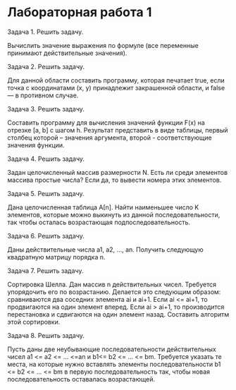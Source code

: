 # Лабораторная работа 1
Задача 1. Решить задачу.

Вычислить значение выражения по формуле (все переменные принимают действительные значения).

Задача 2. Решить задачу.

Для данной области составить программу, которая печатает true, если точка с координатами (х, у) принадлежит закрашенной области, и false — в противном случае.

Задача 3. Решить задачу.

Составить программу для вычисления значений функции F(x) на отрезке [а, b] с шагом h. Результат представить в виде таблицы, первый столбец которой – значения аргумента, второй - соответствующие значения функции.

Задача 4. Решить задачу.

Задан целочисленный массив размерности N. Есть ли среди элементов массива простые числа? Если да, то вывести номера этих элементов.

Задача 5. Решить задачу.

Дана целочисленная таблица А[n]. Найти наименьшее число K элементов, которые можно выкинуть из данной последовательности, так чтобы осталась возрастающая подпоследовательность.

Задача 6. Решить задачу.

Даны действительные числа a1, a2, …, an. Получить следующую квадратную матрицу порядка n.

Задача 7. Решить задачу.

Сортировка Шелла. Дан массив n действительных чисел. Требуется упорядочить его по возрастанию. Делается это следующим образом: сравниваются два соседних элемента ai и ai+1. Если ai <= ai+1, то продвигаются на один элемент вперед. Если ai > ai+1, то производится перестановка и сдвигаются на один элемент назад. Составить алгоритм этой сортировки.

Задача 8. Решить задачу.

Пусть даны две неубывающие последовательности действительных чисел a1 <= a2 <= … <=an и b1<= b2 <= … <= bm. Требуется указать те места, на которые нужно вставлять элементы последовательности b1 <= b2 <= … <= bm в первую последовательность так, чтобы новая последовательность оставалась возрастающей.

